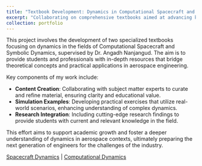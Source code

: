 ```yaml
---
title: "Textbook Development: Dynamics in Computational Spacecraft and Symbolic Dynamics"
excerpt: "Collaborating on comprehensive textbooks aimed at advancing knowledge in dynamics for aerospace applications.<br/><img src='/images/Dynamics_Textbook.png'>"
collection: portfolio
---
```


This project involves the development of two specialized textbooks focusing on dynamics in the fields of Computational Spacecraft and Symbolic Dynamics, supervised by Dr. Angadh Nanjangud. The aim is to provide students and professionals with in-depth resources that bridge theoretical concepts and practical applications in aerospace engineering.

Key components of my work include:

- **Content Creation**: Collaborating with subject matter experts to curate and refine material, ensuring clarity and educational value.
- **Simulation Examples**: Developing practical exercises that utilize real-world scenarios, enhancing understanding of complex dynamics.
- **Research Integration**: Including cutting-edge research findings to provide students with current and relevant knowledge in the field.

This effort aims to support academic growth and foster a deeper understanding of dynamics in aerospace contexts, ultimately preparing the next generation of engineers for the challenges of the industry.

[Spacecraft Dynamics](https://www.angadhn.com/SpacecraftDynamics/introduction.html) | [Computational Dynamics](https://www.angadhn.com/ComputationalDynamics/kinematics/introduction.html)
